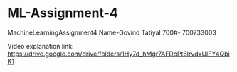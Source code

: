 # ML-Assignment-4
MachineLearningAssignment4
Name-Govind Tatiyal 700#- 700733003

Video explanation link: https://drive.google.com/drive/folders/1Hy7d_hMgr7AFDoPt6IrvdxUIFY4QbiK1
